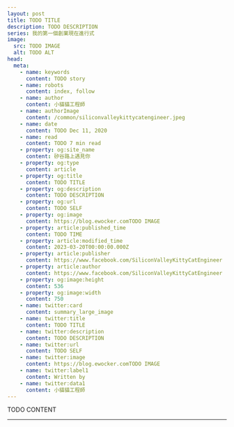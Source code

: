 ```yaml
---
layout: post
title: TODO TITLE
description: TODO DESCRIPTION
series: 我的第一個創業現在進行式
image:
  src: TODO IMAGE
  alt: TODO ALT
head:
  meta:
    - name: keywords
      content: TODO story
    - name: robots
      content: index, follow
    - name: author
      content: 小貓貓工程師
    - name: authorImage
      content: /common/siliconvalleykittycatengineer.jpeg
    - name: date
      content: TODO Dec 11, 2020
    - name: read
      content: TODO 7 min read
    - property: og:site_name
      content: 矽谷路上遇見你
    - property: og:type
      content: article
    - property: og:title
      content: TODO TITLE
    - property: og:description
      content: TODO DESCRIPTION
    - property: og:url
      content: TODO SELF
    - property: og:image
      content: https://blog.ewocker.comTODO IMAGE
    - property: article:published_time
      content: TODO TIME
    - property: article:modified_time
      content: 2023-03-20T00:00:00.000Z
    - property: article:publisher
      content: https://www.facebook.com/SiliconValleyKittyCatEngineer
    - property: article:author
      content: https://www.facebook.com/SiliconValleyKittyCatEngineer
    - property: og:image:height
      content: 536
    - property: og:image:width
      content: 750
    - name: twitter:card
      content: summary_large_image
    - name: twitter:title
      content: TODO TITLE
    - name: twitter:description
      content: TODO DESCRIPTION
    - name: twitter:url
      content: TODO SELF
    - name: twitter:image
      content: https://blog.ewocker.comTODO IMAGE
    - name: twitter:label1
      content: Written by
    - name: twitter:data1
      content: 小貓貓工程師
---
```


TODO CONTENT

---
